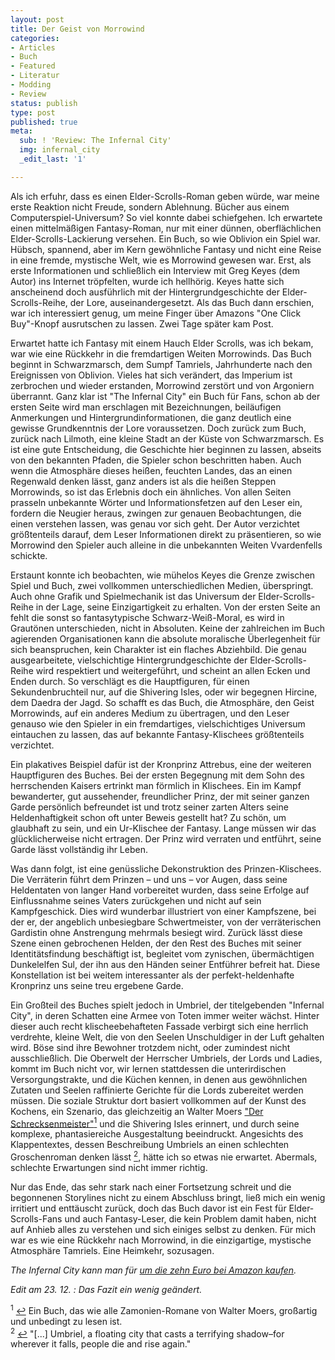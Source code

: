 ```yaml
---
layout: post
title: Der Geist von Morrowind
categories:
- Articles
- Buch
- Featured
- Literatur
- Modding
- Review
status: publish
type: post
published: true
meta:
  sub: ! 'Review: The Infernal City'
  img: infernal_city
  _edit_last: '1'

---
```

Als ich erfuhr, dass es einen Elder-Scrolls-Roman geben würde, war meine erste Reaktion nicht Freude, sondern Ablehnung. Bücher aus einem Computerspiel-Universum? So viel konnte dabei schiefgehen. Ich erwartete einen mittelmäßigen Fantasy-Roman, nur mit einer dünnen, oberflächlichen Elder-Scrolls-Lackierung versehen. Ein Buch, so wie Oblivion ein Spiel war. Hübsch, spannend, aber im Kern gewöhnliche Fantasy und nicht eine Reise in eine fremde, mystische Welt, wie es Morrowind gewesen war. Erst, als erste Informationen und schließlich ein Interview mit Greg Keyes (dem Autor) ins Internet tröpfelten, wurde ich hellhörig. Keyes hatte sich anscheinend doch ausführlich mit der Hintergrundgeschichte der Elder-Scrolls-Reihe, der Lore, auseinandergesetzt. Als das Buch dann erschien, war ich interessiert genug, um meine Finger über Amazons "One Click Buy"-Knopf ausrutschen zu lassen. Zwei Tage später kam Post.

Erwartet hatte ich Fantasy mit einem Hauch Elder Scrolls, was ich bekam, war wie eine Rückkehr in die fremdartigen Weiten Morrowinds. Das Buch beginnt in Schwarzmarsch, dem Sumpf Tamriels, Jahrhunderte nach den Ereignissen von Oblivion. Vieles hat sich verändert, das Imperium ist zerbrochen und wieder erstanden, Morrowind zerstört und von Argoniern überrannt. Ganz klar ist "The Infernal City" ein Buch für Fans, schon ab der ersten Seite wird man erschlagen mit Bezeichnungen, beiläufigen Anmerkungen und Hintergrundinformationen, die ganz deutlich eine gewisse Grundkenntnis der Lore voraussetzen. Doch zurück zum Buch, zurück nach Lilmoth, eine kleine Stadt an der Küste von Schwarzmarsch. Es ist eine gute Entscheidung, die Geschichte hier beginnen zu lassen, abseits von den bekannten Pfaden, die Spieler schon beschritten haben. Auch wenn die Atmosphäre dieses heißen, feuchten Landes, das an einen Regenwald denken lässt, ganz anders ist als die heißen Steppen Morrowinds, so ist das Erlebnis doch ein ähnliches. Von allen Seiten prasseln unbekannte Wörter und Informationsfetzen auf den Leser ein, fordern die Neugier heraus, zwingen zur genauen Beobachtungen, die einen verstehen lassen, was genau vor sich geht. Der Autor verzichtet größtenteils darauf, dem Leser Informationen direkt zu präsentieren, so wie Morrowind den Spieler auch alleine in die unbekannten Weiten Vvardenfells schickte.

Erstaunt konnte ich beobachten, wie mühelos Keyes die Grenze zwischen Spiel und Buch, zwei vollkommen unterschiedlichen Medien, überspringt. Auch ohne Grafik und Spielmechanik ist das Universum der Elder-Scrolls-Reihe in der Lage, seine Einzigartigkeit zu erhalten. Von der ersten Seite an fehlt die sonst so fantasytypische Schwarz-Weiß-Moral, es wird in Grautönen unterschieden, nicht in Absoluten. Keine der zahlreichen im Buch agierenden Organisationen kann die absolute moralische Überlegenheit für sich beanspruchen, kein Charakter ist ein flaches Abziehbild. Die genau ausgearbeitete, vielschichtige Hintergrundgeschichte der Elder-Scrolls-Reihe wird respektiert und weitergeführt, und scheint an allen Ecken und Enden durch. So verschlägt es die Hauptfiguren, für einen Sekundenbruchteil nur, auf die Shivering Isles, oder wir begegnen Hircine, dem Daedra der Jagd. So schafft es das Buch, die Atmosphäre, den Geist Morrowinds, auf ein anderes Medium zu übertragen, und den Leser genauso wie den Spieler in ein fremdartiges, vielschichtiges Universum eintauchen zu lassen, das auf bekannte Fantasy-Klischees größtenteils verzichtet. 

Ein plakatives Beispiel dafür ist der Kronprinz Attrebus, eine der weiteren Hauptfiguren des Buches. Bei der ersten Begegnung mit dem Sohn des herrschenden Kaisers ertrinkt man förmlich in Klischees. Ein im Kampf bewanderter, gut aussehender, freundlicher Prinz, der mit seiner ganzen Garde persönlich befreundet ist und trotz seiner zarten Alters seine Heldenhaftigkeit schon oft unter Beweis gestellt hat? Zu schön, um glaubhaft zu sein, und ein Ur-Klischee der Fantasy. Lange müssen wir das glücklicherweise nicht ertragen. Der Prinz wird verraten und entführt, seine Garde lässt vollständig ihr Leben.

Was dann folgt, ist eine genüssliche Dekonstruktion des Prinzen-Klischees. Die Verräterin führt dem Prinzen – und uns – vor Augen, dass seine Heldentaten von langer Hand vorbereitet wurden, dass seine Erfolge auf Einflussnahme seines Vaters zurückgehen und nicht auf sein Kampfgeschick. Dies wird wunderbar illustriert von einer Kampfszene, bei der er, der angeblich unbesiegbare Schwertmeister, von der verräterischen Gardistin ohne Anstrengung mehrmals besiegt wird. Zurück lässt diese Szene einen gebrochenen Helden, der den Rest des Buches mit seiner Identitätsfindung beschäftigt ist, begleitet vom zynischen, übermächtigen Dunkelelfen Sul, der ihn aus den Händen seiner Entführer befreit hat. Diese Konstellation ist bei weitem interessanter als der perfekt-heldenhafte Kronprinz uns seine treu ergebene Garde. 

Ein Großteil des Buches spielt jedoch in Umbriel, der titelgebenden "Infernal City", in deren Schatten eine Armee von Toten immer weiter wächst. Hinter dieser auch recht klischeebehafteten Fassade verbirgt sich eine herrlich verdrehte, kleine Welt, die von den Seelen Unschuldiger in der Luft gehalten wird. Böse sind ihre Bewohner trotzdem nicht, oder zumindest nicht ausschließlich. Die Oberwelt der Herrscher Umbriels, der Lords und Ladies, kommt im Buch nicht vor, wir lernen stattdessen die unterirdischen Versorgungstrakte, und die Küchen kennen, in denen aus gewöhnlichen Zutaten und Seelen raffinierte Gerichte für die Lords zubereitet werden müssen. Die soziale Struktur dort basiert vollkommen auf der Kunst des Kochens, ein Szenario, das gleichzeitig an Walter Moers ["Der Schrecksenmeister"](http://www.amazon.de/Schrecksenmeister-Ein-kulinarisches-Letterkerl-Hildegunst-Mythenmetz/dp/3492049370/ref=sr_1_2?ie=UTF8&s=books&qid=1261168046&sr=1-2)<a name="1-up"></a><a class="ftnl" href="#1" ><sup>1</sup></a> und die Shivering Isles erinnert, und durch seine komplexe, phantasiereiche Ausgestaltung beeindruckt. Angesichts des Klappentextes, dessen Beschreibung Umbriels an einen schlechten Groschenroman denken lässt <a name="2-up"></a><a class="ftnl" href="#2" ><sup>2</sup></a>, hätte ich so etwas nie erwartet. Abermals, schlechte Erwartungen sind nicht immer richtig.

Nur das Ende, das sehr stark nach einer Fortsetzung schreit und die begonnenen Storylines nicht zu einem Abschluss bringt, ließ mich ein wenig irritiert und enttäuscht zurück, doch das Buch davor ist ein Fest für Elder-Scrolls-Fans und auch Fantasy-Leser, die kein Problem damit haben, nicht auf Anhieb alles zu verstehen und sich einiges selbst zu denken. Für mich war es wie eine Rückkehr nach Morrowind, in die einzigartige, mystische Atmosphäre Tamriels. Eine Heimkehr, sozusagen.

<em>The Infernal City kann man für <a href="http://www.amazon.de/Infernal-City-Elder-Scrolls-Novel/dp/0345508017/ref=sr_1_1?ie=UTF8&s=books-intl-de&qid=1261167678&sr=8-1">um die zehn Euro bei Amazon kaufen</a>.</em>

<em>Edit am 23. 12. : Das Fazit ein wenig geändert.</em>

<div class="footnotes">
<a name="1"></a><sup>1</sup></a> <a href="#1-up">&#8617;</a>  Ein Buch, das wie alle Zamonien-Romane von Walter Moers, großartig und unbedingt zu lesen ist. <br>
<a name="2"></a><sup>2</sup></a> <a href="#2-up">&#8617;</a> "[...] Umbriel, a floating city that casts a terrifying shadow–for wherever it falls, people die and rise again."
</div>
